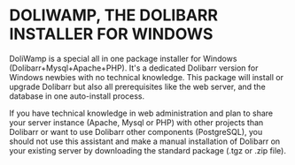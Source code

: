 # DOLIWAMP, THE DOLIBARR INSTALLER FOR WINDOWS

DoliWamp is a special all in one package installer for Windows (Dolibarr+Mysql+Apache+PHP). 
It's a dedicated Dolibarr version for Windows newbies with no technical knowledge. This package will install or upgrade Dolibarr but also all prerequisites like the web server, and the database in one auto-install process.

If you have technical knowledge in web administration and plan to share your server instance (Apache, Mysql or PHP) with other projects than Dolibarr or want to use Dolibarr other components (PostgreSQL), you should not use this assistant and make a manual installation of Dolibarr on your existing server by downloading the standard package (.tgz or .zip file).

